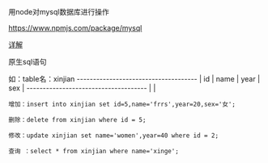 用node对mysql数据库进行操作

https://www.npmjs.com/package/mysql




[详解](http://www.oschina.net/translate/node-mysql-tutorial?utm_source=tuicool&utm_medium=referral)

原生sql语句

如：table名：xinjian
	-------------------------------------
	|  id    |   name |  year  |  sex   |
	-------------------------------------
	|
	|
	
	增加：insert into xinjian set id=5,name='frrs',year=20,sex='女';
	
	删除：delete from xinjian where id = 5;

	修改：update xinjian set name='women',year=40 where id = 2;

	查询 ：select * from xinjian where name='xinge';


